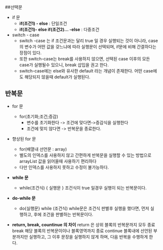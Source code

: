 ##선택문

- if 문
	-  **if(조건1) - else** : 단일조건 
	-  **if(조건1)- else if(조건2)...  -else**  : 다중조건
- switch - case
	- switch -case 는 if 조건문과는 달리 true 일 경우 실행되는 것이 아니라, case 의 변수가 어떤 값을 갖느냐에 따라 실행문이 선택되며, if문에 비해 간결하다는 장점이 있다. 
	- 또한 switch-case는 break를 사용하지 않으면, 선택된 case 이후의 모든 case가 실행될수 있으니, break 삽입을 권고 한다.
	- switch-case에는 else와 유사한 default 라는 개념이 존재한다. 어떤 case에도 해당되지 않을때 default가 실행된다.
	 
## 반복문
- for 문 
	- for(초기화;조건;증감) 
		- 변수를 초기화한다 -> 조건에 맞다면->증감식을 실행한다 
		- 조건에 맞지 않다면 -> 반복문을 종료한다.
	
- 향상된 for 문 
	- for(배열내 선언문 : array)
	- 별도의 인덱스를 사용하지 않고 간편하게 반복문을 실행할 수 있는 방법으로 arrayList  값을 읽어올때 사용하기 편리하다
	-  다만 인덱스를 사용하지 못하고 수정이 불가능하다. 
	
- **while 문**
	- while(조건식) { 실행문 }
	조건식이 true 일경우 실행이 되는 반복문이다. 

- **do-while 문**
	- do{실행문} while (조건식) 
	while문은 조건식 판별후 실행을 했다면, 먼저 실행하고, 후에 조건을 판별하는 반복문이다.
	
- **return, break, countinue  의 차이**
	return 은 상위 블록의 반복문까지 모두 종료
	break 해당 블록의 반복문이이나 블록영역까지 종료
	continue 블록내에 선언된 부분까지만 실행하고, 그 이후 문장을 실행하지 않게 하며, 다음 반복을 수행하게 한다.
